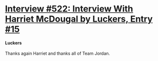 # [Interview #522: Interview With Harriet McDougal by Luckers, Entry #15](https://www.theoryland.com/intvmain.php?i=522#15)

#### Luckers

Thanks again Harriet and thanks all of Team Jordan.


